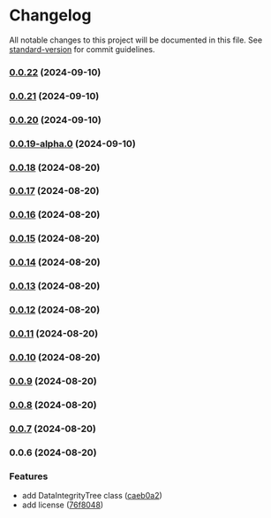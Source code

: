 # Changelog

All notable changes to this project will be documented in this file. See [standard-version](https://github.com/conventional-changelog/standard-version) for commit guidelines.


### [0.0.22](https://github.com/DIG-Network/DataIntegrityTree/compare/v0.0.18...v0.0.22) (2024-09-10)

### [0.0.21](https://github.com/DIG-Network/DataIntegrityTree/compare/v0.0.18...v0.0.21) (2024-09-10)

### [0.0.20](https://github.com/DIG-Network/DataIntegrityTree/compare/v0.0.18...v0.0.20) (2024-09-10)

### [0.0.19-alpha.0](https://github.com/DIG-Network/DataIntegrityTree/compare/v0.0.18...v0.0.19-alpha.0) (2024-09-10)

### [0.0.18](https://github.com/Datalayer-Storage/DataIntegrityTree/compare/v0.0.17...v0.0.18) (2024-08-20)

### [0.0.17](https://github.com/Datalayer-Storage/DataIntegrityTree/compare/v0.0.16...v0.0.17) (2024-08-20)

### [0.0.16](https://github.com/Datalayer-Storage/DataIntegrityTree/compare/v0.0.15...v0.0.16) (2024-08-20)

### [0.0.15](https://github.com/Datalayer-Storage/DataIntegrityTree/compare/v0.0.14...v0.0.15) (2024-08-20)

### [0.0.14](https://github.com/Datalayer-Storage/DataIntegrityTree/compare/v0.0.13...v0.0.14) (2024-08-20)

### [0.0.13](https://github.com/Datalayer-Storage/DataIntegrityTree/compare/v0.0.12...v0.0.13) (2024-08-20)

### [0.0.12](https://github.com/Datalayer-Storage/DataIntegrityTree/compare/v0.0.11...v0.0.12) (2024-08-20)

### [0.0.11](https://github.com/Datalayer-Storage/DataIntegrityTree/compare/v0.0.10...v0.0.11) (2024-08-20)

### [0.0.10](https://github.com/Datalayer-Storage/DataIntegrityTree/compare/v0.0.9...v0.0.10) (2024-08-20)

### [0.0.9](https://github.com/Datalayer-Storage/DataIntegrityTree/compare/v0.0.8...v0.0.9) (2024-08-20)

### [0.0.8](https://github.com/Datalayer-Storage/DataIntegrityTree/compare/v0.0.7...v0.0.8) (2024-08-20)

### [0.0.7](https://github.com/Datalayer-Storage/DataIntegrityTree/compare/v0.0.6...v0.0.7) (2024-08-20)

### 0.0.6 (2024-08-20)


### Features

* add DataIntegrityTree class ([caeb0a2](https://github.com/Datalayer-Storage/DataIntegrityTree/commit/caeb0a2596ce99d1ff44d4654c7473a2f6368c2a))
* add license ([76f8048](https://github.com/Datalayer-Storage/DataIntegrityTree/commit/76f8048ff1cac183980f2549e1380fcacb180d0b))
